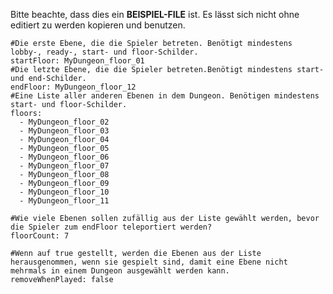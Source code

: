 Bitte beachte, dass dies ein <b>BEISPIEL-FILE</b> ist. Es lässt sich nicht ohne editiert zu werden kopieren und benutzen.

<pre><code>#Die erste Ebene, die die Spieler betreten. Benötigt mindestens lobby-, ready-, start- und floor-Schilder.
startFloor: MyDungeon_floor_01
#Die letzte Ebene, die die Spieler betreten.Benötigt mindestens start- und end-Schilder.
endFloor: MyDungeon_floor_12
#Eine Liste aller anderen Ebenen in dem Dungeon. Benötigen mindestens start- und floor-Schilder.
floors:
  - MyDungeon_floor_02
  - MyDungeon_floor_03
  - MyDungeon_floor_04
  - MyDungeon_floor_05
  - MyDungeon_floor_06
  - MyDungeon_floor_07
  - MyDungeon_floor_08
  - MyDungeon_floor_09
  - MyDungeon_floor_10
  - MyDungeon_floor_11

#Wie viele Ebenen sollen zufällig aus der Liste gewählt werden, bevor die Spieler zum endFloor teleportiert werden?
floorCount: 7

#Wenn auf true gestellt, werden die Ebenen aus der Liste herausgenommen, wenn sie gespielt sind, damit eine Ebene nicht mehrmals in einem Dungeon ausgewählt werden kann.
removeWhenPlayed: false
</code></pre>